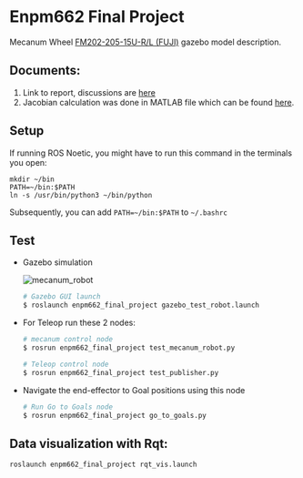 # Enpm662 Final Project

Mecanum Wheel [FM202-205-15U-R/L (FUJI)](http://www.fuji-bearing.com/japanese/products/conveyor/conveyor0408.html)
gazebo model description.

## Documents:
1. Link to report, discussions are [here](https://drive.google.com/drive/folders/1Rp32GsWSPNQBrzzu0iJeZsF_Ti1MLDRo?usp=sharing)
2. Jacobian calculation was done in MATLAB file which can be found [here](assets/).
## Setup
If running ROS Noetic, you might have to run this command in the terminals you open:
```
mkdir ~/bin
PATH=~/bin:$PATH
ln -s /usr/bin/python3 ~/bin/python
```
Subsequently, you can add `PATH=~/bin:$PATH` to `~/.bashrc`

## Test

- Gazebo simulation

  ![mecanum_robot]()

  ```bash
  # Gazebo GUI launch
  $ roslaunch enpm662_final_project gazebo_test_robot.launch
  ```
- For Teleop run these 2 nodes:
  ```bash
  # mecanum control node
  $ rosrun enpm662_final_project test_mecanum_robot.py
  ```

  ```bash
  # Teleop control node
  $ rosrun enpm662_final_project test_publisher.py
  ```

- Navigate the end-effector to Goal positions using this node
  ```bash
  # Run Go to Goals node
  $ rosrun enpm662_final_project go_to_goals.py
  ```

## Data visualization with Rqt:
```
roslaunch enpm662_final_project rqt_vis.launch  
```
